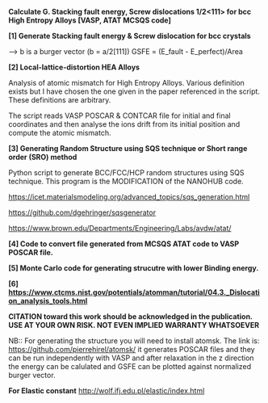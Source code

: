 **Calculate G. Stacking fault energy, Screw dislocations 1/2<111> for bcc High Entropy Alloys [VASP, ATAT MCSQS code]**

**[1] Generate Stacking fault energy & Screw dislocation for bcc crystals**

--> b is a burger vector (b = a/2[111])
GSFE = (E_fault - E_perfect)/Area

**[2] Local-lattice-distortion HEA Alloys**

Analysis of atomic mismatch for High Entropy Alloys. Various definition exists but I have chosen the one given in the paper referenced in the script. These definitions are arbitrary.

The script reads VASP POSCAR & CONTCAR file for initial and final coordinates and then analyse the ions drift from its initial position and compute the atomic mismatch.

**[3] Generating Random Structure using SQS technique or Short range order (SRO) method**

Python script to generate BCC/FCC/HCP random structures using SQS technique. This program is the MODIFICATION of the NANOHUB code.

https://icet.materialsmodeling.org/advanced_topics/sqs_generation.html 

https://github.com/dgehringer/sqsgenerator 

https://www.brown.edu/Departments/Engineering/Labs/avdw/atat/

**[4] Code to convert file generated from MCSQS ATAT code to VASP POSCAR file.**

**[5] Monte Carlo code for generating strucutre with lower Binding energy.**

**[6] https://www.ctcms.nist.gov/potentials/atomman/tutorial/04.3._Dislocation_analysis_tools.html**

**CITATION toward this work should be acknowledged in the publication.**
**USE AT YOUR OWN RISK. NOT EVEN IMPLIED WARRANTY WHATSOEVER**

NB:: For generating the structure you will need to install atomsk. The link is:
https://github.com/pierrehirel/atomsk/ 
it generates POSCAR files and they can be run independently with VASP and after relaxation in the z direction
the energy can be calulated and GSFE can be plotted against normalized burger vector.

**For Elastic constant**
http://wolf.ifj.edu.pl/elastic/index.html
